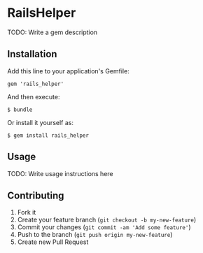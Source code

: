 # RailsHelper

TODO: Write a gem description

## Installation

Add this line to your application's Gemfile:

    gem 'rails_helper'

And then execute:

    $ bundle

Or install it yourself as:

    $ gem install rails_helper

## Usage

TODO: Write usage instructions here

## Contributing

1. Fork it
2. Create your feature branch (`git checkout -b my-new-feature`)
3. Commit your changes (`git commit -am 'Add some feature'`)
4. Push to the branch (`git push origin my-new-feature`)
5. Create new Pull Request
